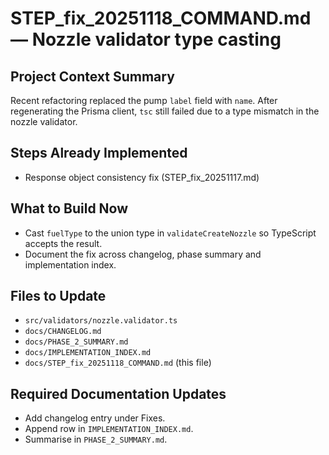 # STEP_fix_20251118_COMMAND.md — Nozzle validator type casting

## Project Context Summary
Recent refactoring replaced the pump `label` field with `name`. After regenerating the Prisma client, `tsc` still failed due to a type mismatch in the nozzle validator.

## Steps Already Implemented
- Response object consistency fix (STEP_fix_20251117.md)

## What to Build Now
- Cast `fuelType` to the union type in `validateCreateNozzle` so TypeScript accepts the result.
- Document the fix across changelog, phase summary and implementation index.

## Files to Update
- `src/validators/nozzle.validator.ts`
- `docs/CHANGELOG.md`
- `docs/PHASE_2_SUMMARY.md`
- `docs/IMPLEMENTATION_INDEX.md`
- `docs/STEP_fix_20251118_COMMAND.md` (this file)

## Required Documentation Updates
- Add changelog entry under Fixes.
- Append row in `IMPLEMENTATION_INDEX.md`.
- Summarise in `PHASE_2_SUMMARY.md`.
